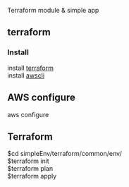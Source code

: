 
Terraform module &amp; simple app

## terraform 

### Install
install [terraform](https://learn.hashicorp.com/tutorials/terraform/install-cli, "terraform install")   
install [awscli](https://docs.aws.amazon.com/ko_kr/cli/latest/userguide/cli-chap-install.html, "awscli install")
## AWS configure
aws configure
## Terraform 
$cd simpleEnv/terraform/common/env/   
$terraform init   
$terraform plan   
$terraform apply    



